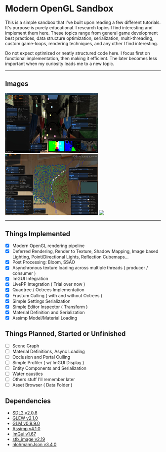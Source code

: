 # Modern OpenGL Sandbox

This is a simple sandbox that I've built upon reading a few different tutorials. It's purpose is purely educational. I research topics I find interesting and implement them here. These topics range from general game development best practices, data structure optimization, serialization, multi-threading, custom game-loops, rendering techniques, and any other I find interesting.

Do not expect optimized or neatly structured code here. I focus first on functional implementation, then making it efficient. The later becomes less important when my curiosity leads me to a new topic.

---
## Images

<img src="gifs/main_1.jpg" width="300">

<img src="gifs/frustum_culling.gif" width="300">

<img src="gifs/camera_interpolation.gif" width="300">

---
## Things Implemented
- [x] Modern OpenGL rendering pipeline
- [x] Deferred Rendering, Render to Texture, Shadow Mapping, Image based Lighting, Point/Directional Lights, Reflection Cubemaps...
- [x] Post Processing: Bloom, SSAO
- [x] Asynchronous texture loading across multiple threads ( producer / consumer )
- [x] ImGUI Integration
- [x] LivePP Integration ( Trial over now )
- [x] Quadtree / Octrees Implementation
- [x] Frustum Culling ( with and without Octrees )
- [x] Simple Settings Serialization
- [x] Simple Editor Inspector ( Transform )
- [x] Material Definition and Serialization
- [x] Assimp Model/Material Loading

## Things Planned, Started or Unfinished
- [ ] Scene Graph
- [ ] Material Definitions, Async Loading
- [ ] Occlusion and Portal Culling
- [ ] Simple Profiler ( w/ ImGUI Display )
- [ ] Entity Components and Serialization
- [ ] Water caustics
- [ ] Others stuff I'll remember later
- [ ] Asset Browser ( Data Folder )

## Dependencies
- [SDL2 v2.0.8](https://www.libsdl.org/)
- [GLEW v2.1.0](http://glew.sourceforge.net/)
- [GLM v0.9.9.0](https://glm.g-truc.net/0.9.9/index.html)
- [Assimp v4.1.0](https://github.com/assimp/assimp)
- [ImGui v1.67](https://github.com/ocornut/imgui)
- [stb_image v2.19](https://github.com/nothings/stb)
- [nlohmannJson v3.4.0](https://github.com/nlohmann/json)
